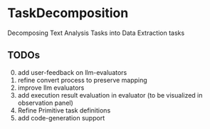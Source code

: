 # TaskDecomposition
Decomposing Text Analysis Tasks into Data Extraction tasks 

## TODOs
0. add user-feedback on llm-evaluators
1. refine convert process to preserve mapping
2. improve llm evaluators
3. add execution result evaluation in evaluator (to be visualized in observation panel)
4. Refine Primitive task definitions
5. add code-generation support
